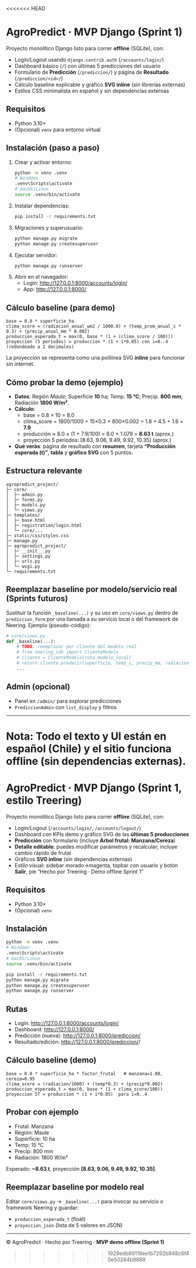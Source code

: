 <<<<<<< HEAD
# AgroPredict · MVP Django (Sprint 1)

Proyecto monolítico Django listo para correr **offline** (SQLite), con:

- Login/Logout usando `django.contrib.auth` (`/accounts/login/`)
- Dashboard básico (`/`) con últimas 5 predicciones del usuario
- Formulario de **Predicción** (`/prediccion/`) y página de **Resultado** (`/prediccion/<id>/`)
- Cálculo baseline explicable y gráfico **SVG inline** (sin librerías externas)
- Estilos CSS minimalista en español y sin dependencias externas

## Requisitos
- Python 3.10+
- (Opcional) `venv` para entorno virtual

## Instalación (paso a paso)
1. Crear y activar entorno:
   ```bash
   python -m venv .venv
   # Windows
   .venv\Scripts\activate
   # macOS/Linux
   source .venv/bin/activate
   ```
2. Instalar dependencias:
   ```bash
   pip install -r requirements.txt
   ```
3. Migraciones y superusuario:
   ```bash
   python manage.py migrate
   python manage.py createsuperuser
   ```
4. Ejecutar servidor:
   ```bash
   python manage.py runserver
   ```
5. Abrir en el navegador:
   - Login: http://127.0.0.1:8000/accounts/login/
   - App: http://127.0.0.1:8000/

## Cálculo baseline (para demo)
```text
base = 0.8 * superficie_ha
clima_score = (radiacion_anual_wm2 / 1000.0) + (temp_prom_anual_c * 0.3) + (precip_anual_mm * 0.002)
produccion_esperada_t = max(0, base * (1 + (clima_score / 100)))
proyeccion (5 periodos) = produccion * (1 + i*0.05) con i=0..4 (redondeado a 2 decimales)
```

La proyección se representa como una polilínea SVG **inline** para funcionar sin internet.

## Cómo probar la demo (ejemplo)
- **Datos**: Región *Maule*; Superficie **10** ha; Temp. **15 °C**; Precip. **800 mm**; Radiación **1800 W/m²**.
- **Cálculo**:
  - base = 0.8 × 10 = 8.0
  - clima_score = 1800/1000 + 15×0.3 + 800×0.002 = 1.8 + 4.5 + 1.6 = **7.9**
  - producción ≈ 8.0 × (1 + 7.9/100) = 8.0 × 1.079 = **8.63 t** (aprox.)
  - proyección 5 periodos: [8.63, 9.06, 9.49, 9.92, 10.35] (aprox.)
- **Qué verás**: página de resultado con **resumen**, tarjeta **“Producción esperada (t)”**, **tabla** y **gráfico SVG** con 5 puntos.

## Estructura relevante
```
agropredict_project/
├─ core/
│  ├─ admin.py
│  ├─ forms.py
│  ├─ models.py
│  └─ views.py
├─ templates/
│  ├─ base.html
│  ├─ registration/login.html
│  └─ core/...
├─ static/css/styles.css
├─ manage.py
├─ agropredict_project/
│  ├─ __init__.py
│  ├─ settings.py
│  ├─ urls.py
│  └─ wsgi.py
└─ requirements.txt
```

## Reemplazar baseline por modelo/servicio real (Sprints futuros)
Sustituir la función `_baseline(...)` y su uso en `core/views.py` dentro de `prediccion_form` por una llamada a su servicio local o del framework de Neering. Ejemplo (pseudo-código):

```python
# core/views.py
def _baseline(...):
    # TODO: reemplazar por cliente del modelo real
    # from neering_sdk import ClienteModelo
    # cliente = ClienteModelo(ruta_modelo_local)
    # return cliente.predecir(superficie, temp_c, precip_mm, radiacion_wm2)
    ...
```

## Admin (opcional)
- Panel en `/admin/` para explorar predicciones
- `PrediccionAdmin` con `list_display` y filtros

---

**Nota:** Todo el texto y UI están en español (Chile) y el sitio funciona **offline** (sin dependencias externas).
=======
# AgroPredict · MVP Django (Sprint 1, estilo Treering)

Proyecto monolítico Django listo para correr **offline** (SQLite), con:

- Login/Logout (`/accounts/login/`, `/accounts/logout/`)
- Dashboard con KPIs demo y gráfico SVG de las **últimas 5 producciones**
- **Predicción** con formulario (incluye **Árbol frutal: Manzana/Cereza**)
- **Detalle editable**: puedes modificar parámetros y recalcular; incluye cambio rápido de frutal
- Gráficos **SVG inline** (sin dependencias externas)
- Estilo visual: sidebar morado→magenta, topbar con usuario y botón **Salir**, pie “Hecho por Treering · Demo offline Sprint 1”

## Requisitos
- Python 3.10+
- (Opcional) `venv`

## Instalación
```bash
python -m venv .venv
# Windows
.venv\Scripts\activate
# macOS/Linux
source .venv/bin/activate

pip install -r requirements.txt
python manage.py migrate
python manage.py createsuperuser
python manage.py runserver
```

## Rutas
- Login: http://127.0.0.1:8000/accounts/login/
- Dashboard: http://127.0.0.1:8000/
- Predicción (nueva): http://127.0.0.1:8000/prediccion/
- Resultado/edición: http://127.0.0.1:8000/prediccion/<id>/

## Cálculo baseline (demo)
```
base = 0.8 * superficie_ha * factor_frutal   # manzana=1.00, cereza=0.95
clima_score = (radiacion/1000) + (temp*0.3) + (precip*0.002)
produccion_esperada_t = max(0, base * (1 + clima_score/100))
proyeccion 5T = produccion * (1 + i*0.05)  para i=0..4
```

## Probar con ejemplo
- Frutal: Manzana
- Región: Maule
- Superficie: 10 ha
- Temp: 15 °C
- Precip: 800 mm
- Radiación: 1800 W/m²

Esperado: **~8.63 t**, proyección **[8.63, 9.06, 9.49, 9.92, 10.35]**.

## Reemplazar baseline por modelo real
Editar `core/views.py` → `_baseline(...)` para invocar su servicio o framework Neering y guardar:
- `produccion_esperada_t` (float)
- `proyeccion_json` (lista de 5 valores en JSON)

---
© AgroPredict · Hecho por Treering · **MVP demo offline (Sprint 1)**
>>>>>>> 1929edb89119ee1b7292b948c6f40e50284b9889
